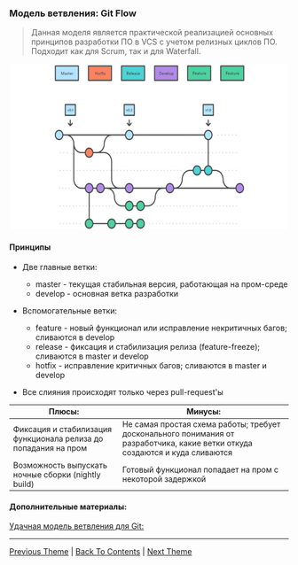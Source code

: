 ### Модель ветвления: Git Flow 

> Данная моделя является практической реализацией основных принципов разработки ПО в VCS с учетом релизных циклов ПО. 
Подходит как для Scrum, так и для Waterfall.

<img src="https://github.com/eldaroid/pictures/blob/master/other/GitFlow.png" alt="alt text" width="600" height="300">

#### Принципы

* Две главные ветки:

    * master - текущая стабильная версия, работающая на пром-среде
    * develop - основная ветка разработки

* Вспомогательные ветки:

    * feature - новый функционал или исправление некритичных багов; сливаются в develop
    * release - фиксация и стабилизация релиза (feature-freeze); сливаются в master и develop
    * hotfix - исправление критичных багов; сливаются в master и develop

* Все слияния происходят только через pull-request'ы

| Плюсы: | Минусы: |
| ------------- |------------------|
| Фиксация и стабилизация функционала релиза до попадания на пром | Не самая простая схема работы; требует досконального понимания от разработчика, какие ветки откуда создаются и куда сливаются |
| Возможность выпускать ночные сборки (nightly build) | Готовый функционал попадает на пром с некоторой задержкой |

#### Дополнительные материалы:

[Удачная модель ветвления для Git:](https://habr.com/ru/post/106912/)

---

[Previous Theme](/Common/Terminal/Git.md) | [Back To Contents](/) |  [Next Theme](/Common/Git/Githubflow.md)
